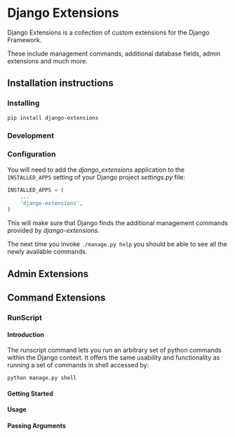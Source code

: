 # Django Extensions

Django Extensions is a collection of custom extensions for the Django Framework.

These include management commands, additional database fields, admin extensions and much more.

## Installation instructions

### Installing

```
pip install django-extensions
```

### Development

### Configuration

You will need to add the *django_extensions* application to the `INSTALLED_APPS` setting of your Django project *settings.py* file:
```python
INSTALLED_APPS = (
    ...
    'django-extensions',
)
```
This will make sure that Django finds the additional management commands provided by *django-extensions*.

The next time you invoke `./manage.py help` you should be able to see all the newly available commands.

## Admin Extensions

## Command Extensions

### RunScript

#### Introduction

The runscript command lets you run an arbitrary set of python commands within the Django context.
It offers the same usability and functionality as running a set of commands in shell accessed by:
```
python manage.py shell
```

#### Getting Started

#### Usage

#### Passing Arguments

